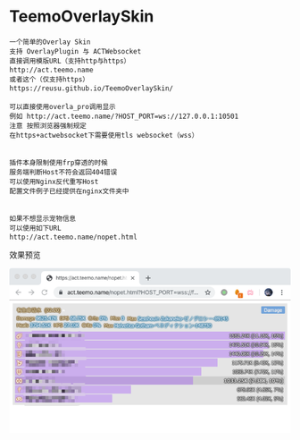 # TeemoOverlaySkin

    一个简单的Overlay Skin
    支持 OverlayPlugin 与 ACTWebsocket
    直接调用模版URL（支持http与https）
    http://act.teemo.name
    或者这个（仅支持https）
    https://reusu.github.io/TeemoOverlaySkin/

    可以直接使用overla_pro调用显示
    例如 http://act.teemo.name/?HOST_PORT=ws://127.0.0.1:10501
    注意 按照浏览器强制规定
    在https+actwebsocket下需要使用tls websocket（wss）


    插件本身限制使用frp穿透的时候
    服务端判断Host不符会返回404错误
    可以使用Nginx反代重写Host
    配置文件例子已经提供在nginx文件夹中


    如果不想显示宠物信息
    可以使用如下URL
    http://act.teemo.name/nopet.html

效果预览

![image](https://github.com/reusu/TeemoOverlaySkin/raw/master/simple.png)
